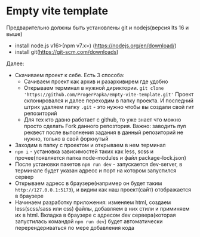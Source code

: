 # Empty vite template

Предварительно должны быть установлены git и nodejs(версия lts 16 и выше)

- install node.js v16>(npm v7.x>) (https://nodejs.org/en/download/)
- install git(https://git-scm.com/downloads)

Далее:

- Скачиваем проект к себе. Есть 3 способа:
  - Сачиваем проект как архив и разархивирем где удобно
  - Открываем терминал в нужной дириктории. `git clone 'https://github.com/ProgerPapka/empty-vite-template.git'` Проект склонировался и далее переходим в папку проекта. И последний штрих удаляем папку `.git` - это нужно чтобы вы создали свой гит репозиторий
  - Для тех кто давно работает с github, то уже знает что можно просто сделать Fork данного репозтория. Важно: заводить пул реквест после выполнения задания в данный репозиторий не нужно, только в свой форкнутый
- Заходим в папку с проектом и открываем в нем терминал
- `npm i` - установка зависимостей таких как less, scss и прочее(появляется папка node-modules и файл package-lock.json)
- После установки пакетов `npm run dev` - запускается dev-server, в терминале будет указан адресс и порт на котором запустился сервер
- Открываем адресс в браузере(например он будет таким `http://127.0.0.1:5173`), и видим как наш проект(сайт) отображается в браузере
- Начинаем разработку приложения: изменяем html, создаем less(scss/sass или css) файлы, добавляем в них стили и приминяем их в html. Вкладка в браузере с адресом dev сервера(которая запустилась командой `npm run dev`) будет автоматически перерендериваться по мере добавления кода
